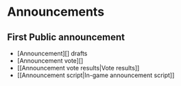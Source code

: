 Announcements
=============

First Public announcement
-------------------------

-   [Announcement][] drafts
-   [Announcement vote][]
-   [[Announcement vote results|Vote results]]
-   [[Announcement script|In-game announcement script]]

